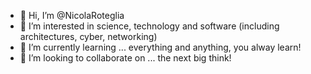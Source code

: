 - 👋 Hi, I’m @NicolaRoteglia
- 👀 I’m interested in science, technology and software (including architectures, cyber, networking)
- 🌱 I’m currently learning ... everything and anything, you alway learn!
- 💞️ I’m looking to collaborate on ... the next big think!

<!---
NicolaRoteglia/NicolaRoteglia is a ✨ special ✨ repository because its `README.md` (this file) appears on your GitHub profile.
You can click the Preview link to take a look at your changes.
--->
